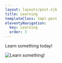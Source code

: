 ```yaml
---
layout: layouts/post.njk
title: Learning
templateClass: tmpl-post
eleventyNavigation:
  key: Learning
  order: 3
---
```


Learn something today!

![Learn something!](learn.jpg)